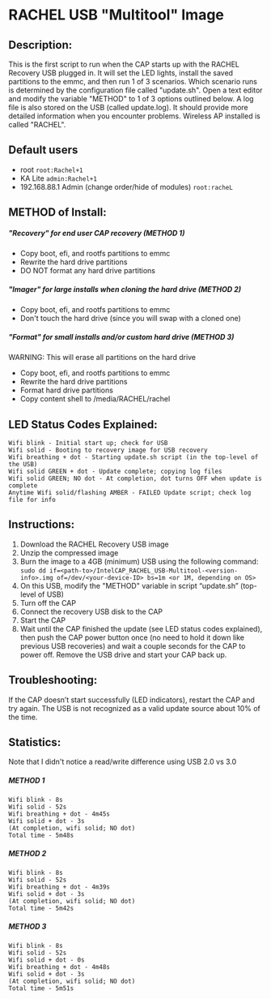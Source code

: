 # RACHEL USB "Multitool" Image

## Description:
This is the first script to run when the CAP starts up with the RACHEL Recovery USB plugged in.  It will set the LED lights, install the saved partitions to the emmc, and then run 1 of 3 scenarios.  Which scenario runs is determined by the configuration file called "update.sh".  Open a text editor and modify the variable "METHOD" to 1 of 3 options outlined below.  A log file is also stored on the USB (called update.log).  It should provide more detailed information when you encounter problems.  Wireless AP installed is called "RACHEL".

## Default users
- root ```root:Rachel+1```
- KA Lite ```admin:Rachel+1```
- 192.168.88.1 Admin (change order/hide of modules) ```root:racheL```

## METHOD of Install:
##### "Recovery" for end user CAP recovery (METHOD 1)
- Copy boot, efi, and rootfs partitions to emmc
- Rewrite the hard drive partitions
- DO NOT format any hard drive partitions

##### "Imager" for large installs when cloning the hard drive (METHOD 2)
- Copy boot, efi, and rootfs partitions to emmc
- Don't touch the hard drive (since you will swap with a cloned one)

##### "Format" for small installs and/or custom hard drive (METHOD 3)
WARNING:  This will erase all partitions on the hard drive
- Copy boot, efi, and rootfs partitions to emmc
- Rewrite the hard drive partitions
- Format hard drive partitions
- Copy content shell to /media/RACHEL/rachel


## LED Status Codes Explained:
```
Wifi blink - Initial start up; check for USB
Wifi solid - Booting to recovery image for USB recovery
Wifi breathing + dot - Starting update.sh script (in the top-level of the USB)
Wifi solid GREEN + dot - Update complete; copying log files
Wifi solid GREEN; NO dot - At completion, dot turns OFF when update is complete
Anytime Wifi solid/flashing AMBER - FAILED Update script; check log file for info
```

## Instructions:
1. Download the RACHEL Recovery USB image
2. Unzip the compressed image
3. Burn the image to a 4GB (minimum) USB using the following command:
```sudo dd if=<path-to>/IntelCAP_RACHEL_USB-Multitool-<version-info>.img of=/dev/<your-device-ID> bs=1m <or 1M, depending on OS>```
4. On this USB, modify the "METHOD" variable in script “update.sh” (top-level of USB)
5. Turn off the CAP
6. Connect the recovery USB disk to the CAP
7. Start the CAP
8. Wait until the CAP finished the update (see LED status codes explained), then push the CAP power button once (no need to hold it down like previous USB recoveries) and wait a couple seconds for the CAP to power off.  Remove the USB drive and start your CAP back up.

## Troubleshooting:
If the CAP doesn’t start successfully (LED indicators), restart the CAP and try again.  The USB is not recognized as a valid update source about 10% of the time.

## Statistics:
Note that I didn't notice a read/write difference using USB 2.0 vs 3.0

##### METHOD 1
```
Wifi blink - 8s
Wifi solid - 52s
Wifi breathing + dot - 4m45s
Wifi solid + dot - 3s
(At completion, wifi solid; NO dot)
Total time - 5m48s
```

##### METHOD 2
```
Wifi blink - 8s
Wifi solid - 52s
Wifi breathing + dot - 4m39s
Wifi solid + dot - 3s
(At completion, wifi solid; NO dot)
Total time - 5m42s
```

##### METHOD 3
```
Wifi blink - 8s
Wifi solid - 52s
Wifi solid + dot - 0s
Wifi breathing + dot - 4m48s
Wifi solid + dot - 3s
(At completion, wifi solid; NO dot)
Total time - 5m51s
```

